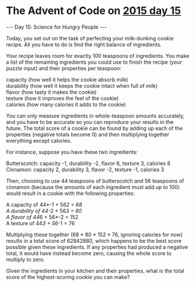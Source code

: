 # The Advent of Code on [2015 day 15](https://adventofcode.com/2015/day/15)

--- Day 15: Science for Hungry People ---

Today, you set out on the task of perfecting your milk-dunking cookie recipe.  All you have to do is find the right balance of ingredients.

Your recipe leaves room for exactly 100 teaspoons of ingredients.  You make a list of the remaining ingredients you could use to finish the recipe (your puzzle input) and their properties per teaspoon:

capacity (how well it helps the cookie absorb milk)\
durability (how well it keeps the cookie intact when full of milk)\
flavor (how tasty it makes the cookie)\
texture (how it improves the feel of the cookie)\
calories (how many calories it adds to the cookie)

You can only measure ingredients in whole-teaspoon amounts accurately, and you have to be accurate so you can reproduce your results in the future.  The total score of a cookie can be found by adding up each of the properties (negative totals become 0) and then multiplying together everything except calories.

For instance, suppose you have these two ingredients:

Butterscotch: capacity -1, durability -2, flavor 6, texture 3, calories 8\
Cinnamon: capacity 2, durability 3, flavor -2, texture -1, calories 3

Then, choosing to use 44 teaspoons of butterscotch and 56 teaspoons of cinnamon (because the amounts of each ingredient must add up to 100) would result in a cookie with the following properties:

A capacity of 44*-1 + 56*2 = 68\
A durability of 44*-2 + 56*3 = 80\
A flavor of 44*6 + 56*-2 = 152\
A texture of 44*3 + 56*-1 = 76

Multiplying these together (68 * 80 * 152 * 76, ignoring calories for now) results in a total score of  62842880, which happens to be the best score possible given these ingredients.  If any properties had produced a negative total, it would have instead become zero, causing the whole score to multiply to zero.

Given the ingredients in your kitchen and their properties, what is the total score of the highest-scoring cookie you can make?